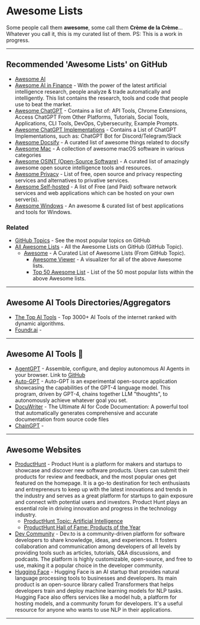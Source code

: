 # Awesome Lists
Some people call them **awesome**, some call them **Crème de la Crème**... Whatever you call it, this is my curated list of them. PS: This is a work in progress.

---

## Recommended 'Awesome Lists' on GitHub
- [Awesome AI](https://github.com/lencx/awesome-ai)
- [Awesome AI in Finance](https://github.com/georgezouq/awesome-ai-in-finance) - With the power of the latest artificial intelligence research, people analyze & trade automatically and intelligently. This list contains the research, tools and code that people use to beat the market.
- [Awesome ChatGPT](https://github.com/humanloop/awesome-chatgpt) - Contains a list of: API Tools, Chrome Extensions, Access ChatGPT From Other Platforms, Tutorials, Social Tools, Applications, CLI Tools, DevOps, Cybersecurity, Example Prompts.
- [Awesome ChatGPT Implementations](https://github.com/stars/acheong08/lists/awesome-chatgpt) - Contains a List of ChatGPT Implementations, such as: ChatGPT Bot for Discord/Telegram/Slack
- [Awesome Docsify](https://github.com/docsifyjs/awesome-docsify) - A curated list of awesome things related to docsify
- [Awesome Mac](https://github.com/jaywcjlove/awesome-mac) - A collection of awesome macOS software in various categories
- [Awesome OSINT (Open-Source Software)](https://github.com/jivoi/awesome-osint) - A curated list of amazingly awesome open source intelligence tools and resources.
- [Awesome Privacy](https://github.com/pluja/awesome-privacy) - List of free, open source and privacy respecting services and alternatives to privative services.
- [Awesome Self-hosted](https://github.com/awesome-selfhosted/awesome-selfhosted) - A list of Free (and Paid) software network services and web applications which can be hosted on your own server(s).
- [Awesome Windows](https://github.com/Awesome-Windows/Awesome) - An awesome & curated list of best applications and tools for Windows.

### Related
- [GitHub Topics](https://github.com/topics) - See the most popular topics on GitHub
- [All Awesome Lists](https://github.com/topics/awesome) - All the Awesome Lists on GitHub (GitHub Topic).
  - [Awesome](https://github.com/sindresorhus/awesome) - A Curated List of Awesome Lists (From GitHub Topic).
    - [Awesome Viewer](https://awesome.digitalbunker.dev) - A visualizer for all of the above Awesome lists.
    - [Top 50 Awesome List](https://www.trackawesomelist.com/#top-50-awesome-list) - List of the 50 most popular lists within the above Awesome lists. 

---

## Awesome AI Tools Directories/Aggregators
- [The Top AI Tools](https://aitoptools.com/) - Top 3000+ AI Tools of the internet ranked with dynamic algorithms.
- [Foundr.ai](https://foundr.ai/) -

---

## Awesome AI Tools 🤖
- [AgentGPT](https://agentgpt.reworkd.ai/) - Assemble, configure, and deploy autonomous AI Agents in your browser. Link to [GitHub](https://github.com/reworkd/AgentGPT)
- [Auto-GPT](https://github.com/Torantulino/Auto-GPT) - Auto-GPT is an experimental open-source application showcasing the capabilities of the GPT-4 language model. This program, driven by GPT-4, chains together LLM "thoughts", to autonomously achieve whatever goal you set.
- [DocuWriter](https://www.docuwriter.ai/) - The Ultimate AI for Code Documentation: A powerful tool that automatically generates comprehensive and accurate documentation from source code files
- [ChainGPT](https://app.chaingpt.org/#chatbot) - 

---

## Awesome Websites
- [ProductHunt](https://www.producthunt.com/) - Product Hunt is a platform for makers and startups to showcase and discover new software products. Users can submit their products for review and feedback, and the most popular ones get featured on the homepage. It is a go-to destination for tech enthusiasts and entrepreneurs to keep up with the latest innovations and trends in the industry and serves as a great platform for startups to gain exposure and connect with potential users and investors. Product Hunt plays an essential role in driving innovation and progress in the technology industry.
  - [ProductHunt Topic: Artificial Intelligence](https://www.producthunt.com/topics/artificial-intelligence) 
  - [ProductHunt Hall of Fame: Products of the Year](https://www.producthunt.com/golden-kitty-awards/hall-of-fame)
- [Dev Community](https://dev.to/) - Dev.to is a community-driven platform for software developers to share knowledge, ideas, and experiences. It fosters collaboration and communication among developers of all levels by providing tools such as articles, tutorials, Q&A discussions, and podcasts. The platform is highly customizable, open-source, and free to use, making it a popular choice in the developer community.
- [Hugging Face](https://huggingface.co/) - Hugging Face is an AI startup that provides natural language processing tools to businesses and developers. Its main product is an open-source library called Transformers that helps developers train and deploy machine learning models for NLP tasks. Hugging Face also offers services like a model hub, a platform for hosting models, and a community forum for developers. It's a useful resource for anyone who wants to use NLP in their applications.

---

